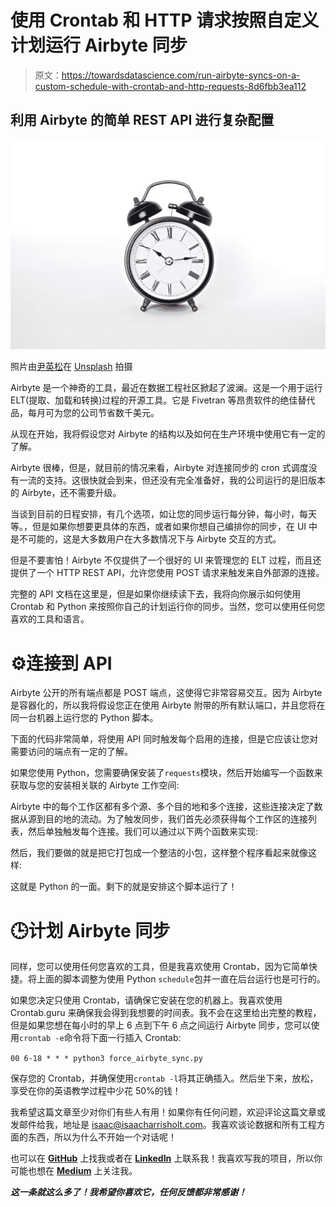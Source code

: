 # 使用 Crontab 和 HTTP 请求按照自定义计划运行 Airbyte 同步

> 原文：<https://towardsdatascience.com/run-airbyte-syncs-on-a-custom-schedule-with-crontab-and-http-requests-8d6fbb3ea112>

## 利用 Airbyte 的简单 REST API 进行复杂配置

![](img/fa9f2b6ce8f56215a4cc99b8cdf2a533.png)

照片由[尹英松](https://unsplash.com/@insungyoon?utm_source=medium&utm_medium=referral)在 [Unsplash](https://unsplash.com?utm_source=medium&utm_medium=referral) 拍摄

Airbyte 是一个神奇的工具，最近在数据工程社区掀起了波澜。这是一个用于运行 ELT(提取、加载和转换)过程的开源工具。它是 Fivetran 等昂贵软件的绝佳替代品，每月可为您的公司节省数千美元。

从现在开始，我将假设您对 Airbyte 的结构以及如何在生产环境中使用它有一定的了解。

Airbyte 很棒，但是，就目前的情况来看，Airbyte 对连接同步的 cron 式调度没有一流的支持。这很快就会到来，但还没有完全准备好，我的公司运行的是旧版本的 Airbyte，还不需要升级。

当谈到目前的日程安排，有几个选项，如让您的同步运行每分钟，每小时，每天等。，但是如果你想要更具体的东西，或者如果你想自己编排你的同步，在 UI 中是不可能的，这是大多数用户在大多数情况下与 Airbyte 交互的方式。

但是不要害怕！Airbyte 不仅提供了一个很好的 UI 来管理您的 ELT 过程，而且还提供了一个 HTTP REST API，允许您使用 POST 请求来触发来自外部源的连接。

完整的 API 文档在这里是，但是如果你继续读下去，我将向你展示如何使用 Crontab 和 Python 来按照你自己的计划运行你的同步。当然，您可以使用任何您喜欢的工具和语言。

# ⚙️连接到 API

Airbyte 公开的所有端点都是 POST 端点，这使得它非常容易交互。因为 Airbyte 是容器化的，所以我将假设您正在使用 Airbyte 附带的所有默认端口，并且您将在同一台机器上运行您的 Python 脚本。

下面的代码非常简单，将使用 API 同时触发每个启用的连接，但是它应该让您对需要访问的端点有一定的了解。

如果您使用 Python，您需要确保安装了`requests`模块，然后开始编写一个函数来获取与您的安装相关联的 Airbyte 工作空间:

Airbyte 中的每个工作区都有多个源、多个目的地和多个连接，这些连接决定了数据从源到目的地的流动。为了触发同步，我们首先必须获得每个工作区的连接列表，然后单独触发每个连接。我们可以通过以下两个函数来实现:

然后，我们要做的就是把它打包成一个整洁的小包，这样整个程序看起来就像这样:

这就是 Python 的一面。剩下的就是安排这个脚本运行了！

# 🕒计划 Airbyte 同步

同样，您可以使用任何您喜欢的工具，但是我喜欢使用 Crontab，因为它简单快捷。将上面的脚本调整为使用 Python `schedule`包并一直在后台运行也是可行的。

如果您决定只使用 Crontab，请确保它安装在您的机器上。我喜欢使用 Crontab.guru 来确保我会得到我想要的时间表。我不会在这里给出完整的教程，但是如果您想在每小时的早上 6 点到下午 6 点之间运行 Airbyte 同步，您可以使用`crontab -e`命令将下面一行插入 Crontab:

`00 6-18 * * * python3 force_airbyte_sync.py`

保存您的 Crontab，并确保使用`crontab -l`将其正确插入。然后坐下来，放松，享受在你的英语教学过程中少花 50%的钱！

我希望这篇文章至少对你们有些人有用！如果你有任何问题，欢迎评论这篇文章或发邮件给我，地址是 isaac@isaacharrisholt.com。我喜欢谈论数据和所有工程方面的东西，所以为什么不开始一个对话呢！

也可以在 [**GitHub**](https://github.com/isaacharrisholt/) 上找我或者在 [**LinkedIn**](https://www.linkedin.com/in/isaac-harris-holt/) 上联系我！我喜欢写我的项目，所以你可能也想在 [**Medium**](https://isaacharrisholt.medium.com/) 上关注我。

[](/parsing-qif-files-to-retrieve-financial-data-with-python-f599cc0d8c03)  

***这一条就这么多了！我希望你喜欢它，任何反馈都非常感谢！***